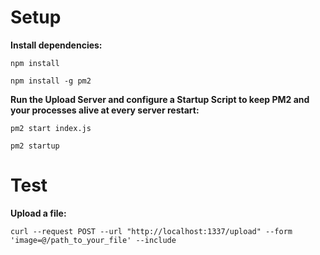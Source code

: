 # Setup

**Install dependencies:**

`npm install`

`npm install -g pm2`

**Run the Upload Server and configure a Startup Script to keep PM2 and your processes alive at every server restart:**

`pm2 start index.js`

`pm2 startup`


# Test

**Upload a file:**

`curl --request POST --url "http://localhost:1337/upload" --form 'image=@/path_to_your_file' --include`

